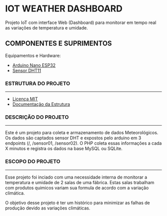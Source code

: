 # IOT WEATHER DASHBOARD
Projeto IoT com interface Web (Dashboard) para monitorar em tempo real as variações de temperatura e umidade.

## COMPONENTES E SUPRIMENTOS

Equipamentos e Hardware:
* [Arduino Nano ESP32](https://produto.mercadolivre.com.br/MLB-2860521829-placa-esp32-pino-soldado-wifi-bluetooth-com-esp32-wroom-32-_JM#position=8&search_layout=grid&type=item&tracking_id=38ee1974-6d10-4acc-ae0c-271aa996d759)
* [Sensor DHT11](https://produto.mercadolivre.com.br/MLB-1459890252-modulo-sensor-dht11-temperatura-e-umidade-arduino-pic-_JM#position=7&search_layout=grid&type=item&tracking_id=9f56cac8-dba4-4180-a119-0777f05e9439)

### ESTRUTURA DO PROJETO
---
* [Licença MIT](LICENSE)
* [Documentação da Estrutura](STRUCTURE.md)

### DESCRIÇÃO DO PROJETO
---
Este é um projeto para coleta e armazenamento de dados Meteorológicos.</br>
Os dados são captados sensor DHT e expostos pelo arduino em 3 endpoints (/, /sensor01, /sensor02). O PHP coleta essas informações a cada X minutos e registra os dados na base MySQL ou SQLite.

### ESCOPO DO PROJETO
---
Esse projeto foi inciado com uma necessidade interna de monitorar a temperatura e umidade de 2 salas de uma fábrica. Estas salas trabalham com produtos quimicos variam sua formula de acordo com a variação climática.

O objetivo desse projeto é ter um histórico para minimizar as falhas de produção devido as variações climáticas.
